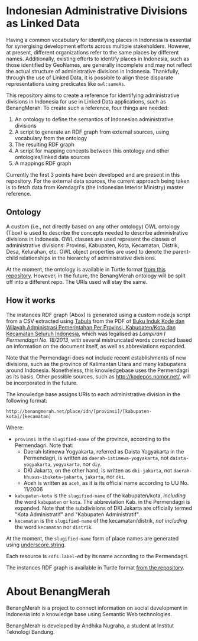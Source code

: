 # Indonesian Administrative Divisions as Linked Data

Having a common vocabulary for identifying places in Indonesia is essential for synergising development efforts across multiple stakeholders. However, at present, different organizations refer to the same places by different names. Additionally, existing efforts to identify places in Indonesia, such as those identified by GeoNames, are generally incomplete and may not reflect the actual structure of administrative divisions in Indonesia. Thankfully, through the use of Linked Data, it is possible to align these disparate representations using predicates like `owl:sameAs`.

This repository aims to create a reference for identifying administrative divisions in Indonesia for use in Linked Data applications, such as BenangMerah. To create such a reference, four things are needed:

1. An ontology to define the semantics of Indonesian administrative divisions
2. A script to generate an RDF graph from external sources, using vocabulary from the ontology
3. The resulting RDF graph
4. A script for mapping concepts between this ontology and other ontologies/linked data sources
5. A mappings RDF graph

Currently the first 3 points have been developed and are present in this repository. For the external data sources, the current approach being taken is to fetch data from Kemdagri's (the Indonesian Interior Ministry) master reference.

## Ontology

A custom (i.e., not directly based on any other ontology) OWL ontology (Tbox) is used to describe the concepts needed to describe administrative divisions in Indonesia. OWL classes are used represent the classes of administrative divisions: Provinsi, Kabupaten, Kota, Kecamatan, Distrik, Desa, Kelurahan, etc. OWL object properties are used to denote the parent-child relationships in the hierarchy of administrative divisions.

At the moment, the ontology is available in Turtle format [from this repository](https://raw.githubusercontent.com/benangmerah/wilayah/master/ontology.ttl). However, in the future, the BenangMerah ontology will be split off into a different repo. The URIs used will stay the same.

## How it works

The instances RDF graph (Abox) is generated using a custom node.js script from a CSV extracted using [Tabula](http://tabula.nerdpower.org/) from the PDF of [Buku Induk Kode dan Wilayah Administrasi Pemerintahan Per Provinsi, Kabupaten/Kota dan Kecamatan Seluruh Indonesia](http://www.kemendagri.go.id/pages/data-wilayah), which was legalised as _Lampiran I Permendagri No. 18/2013_, with several mistruncated words corrected based on information on the document itself, as well as abbreviations expanded.

Note that the Permendagri does not include recent establishments of new divisions, such as the province of Kalimantan Utara and many kabupatens around Indonesia. Nonetheless, this knowledgebase uses the Permendagri as its basis. Other possible sources, such as <http://kodepos.nomor.net/>, will be incorporated in the future.

The knowledge base assigns URIs to each administrative division in the following format:
```
http://benangmerah.net/place/idn/[provinsi]/[kabupaten-kota]/[kecamatan]
```

Where:
* `provinsi` is the `slugified-name` of the province, according to the Permendagri. Note that:
  * Daerah Istimewa Yogyakarta, referred as Daista Yogyakarta in the Permendagri, is written as `daerah-istimewa-yogyakarta`, not `daista-yogyakarta`, `yogyakarta`, nor `diy`.
  * DKI Jakarta, on the other hand, is written as `dki-jakarta`, not `daerah-khusus-ibukota-jakarta`, `jakarta`, nor `dki`.
  * Aceh is written as `aceh`, as it is its official name according to UU No. 11/2006
* `kabupaten-kota` is the `slugified-name` of the kabupaten/kota, _including_ the word `kabupaten` or `kota`. The abbreviation Kab. in the Permendagri is expanded. Note that the subdivisions of DKI Jakarta are officially termed "Kota Administratif" and "Kabupaten Administratif".
* `kecamatan` is the `slugified-name` of the kecamatan/distrik, _not including_ the word `kecamatan` nor `distrik`.

At the moment, the `slugified-name` form of place names are generated using [underscore.string](https://github.com/epeli/underscore.string).

Each resource is `rdfs:label`-ed by its name according to the Permendagri.

The instances RDF graph is available in Turtle format [from the repository](https://raw.githubusercontent.com/benangmerah/idn-adm-div-ont/master/instances.ttl).

# About BenangMerah
BenangMerah is a project to connect information on social development in Indonesia into a knowledge base using Semantic Web technologies.

BenangMerah is developed by Andhika Nugraha, a student at Institut Teknologi Bandung.